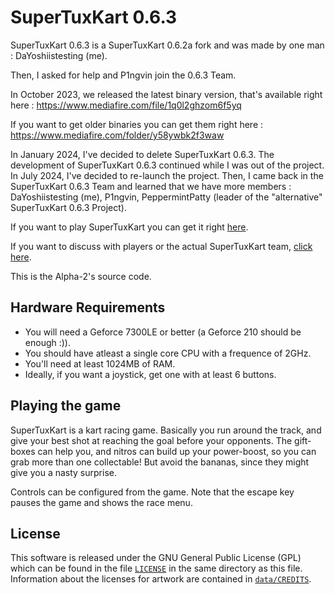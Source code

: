 # SuperTuxKart 0.6.3 

SuperTuxKart 0.6.3 is a SuperTuxKart 0.6.2a fork
and was made by one man : DaYoshiistesting (me).

Then, I asked for help and P1ngvin join the 0.6.3 Team.

In October 2023, we released the latest binary version, 
that's available right here :
https://www.mediafire.com/file/1q0l2ghzom6f5yq

If you want to get older binaries you can get them right here :
https://www.mediafire.com/folder/y58ywbk2f3waw

In January 2024, I've decided to delete SuperTuxKart 0.6.3.
The development of SuperTuxKart 0.6.3 continued while I was out
of the project. In July 2024, I've decided to re-launch the project.
Then, I came back in the SuperTuxKart 0.6.3 Team and learned that we have
more members : DaYoshiistesting (me), P1ngvin, PeppermintPatty (leader of the
"alternative" SuperTuxKart 0.6.3 Project).

If you want to play SuperTuxKart you can get it right [here](http://supertuxkart.sourceforge.net).

If you want to discuss with players or the actual SuperTuxKart team, 
[click here](http://supertuxkart.sourceforge.net/forum).

This is the Alpha-2's source code.

## Hardware Requirements 

* You will need a Geforce 7300LE or better (a Geforce 210 should be enough :)).
* You should have atleast a single core CPU with a frequence of 2GHz.
* You'll need at least 1024MB of RAM. 
* Ideally, if you want a joystick, get one with at least 6 buttons.

## Playing the game 

SuperTuxKart is a kart racing game. Basically you run around the track,
and give your best shot at reaching the goal before your opponents. The 
gift-boxes can help you, and nitros can build up your power-boost, 
so you can grab more than one collectable! But avoid the bananas,
since they might give you a nasty surprise.

Controls can be configured from the game.
Note that the escape key pauses the game and shows the race menu.

## License

This software is released under the GNU General Public License (GPL) which
can be found in the file [`LICENSE`](/LICENSE) in the same directory as this file.
Information about the licenses for artwork are contained in [`data/CREDITS`](/data/CREDITS).
